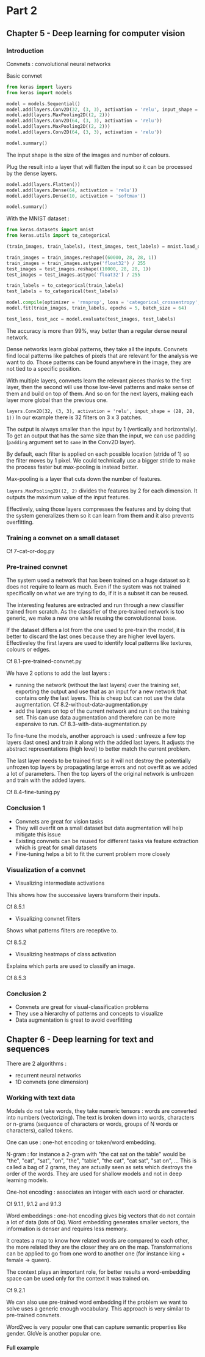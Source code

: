 # Part 2

## Chapter 5 - Deep learning for computer vision

### Introduction

Convnets : convolutional neural networks

Basic convnet

```python
from keras import layers
from keras import models

model = models.Sequential()
model.add(layers.Conv2D(32, (3, 3), activation = 'relu', input_shape = (28, 28, 1)))
model.add(layers.MaxPooling2D((2, 2)))
model.add(layers.Conv2D(64, (3, 3), activation = 'relu'))
model.add(layers.MaxPooling2D((2, 2)))
model.add(layers.Conv2D(64, (3, 3), activation = 'relu'))

model.summary()
```

The input shape is the size of the images and number of colours.

Plug the result into a layer that will flatten the input so it can be processed by the dense layers.

```python
model.add(layers.Flatten())
model.add(layers.Dense(64, activation = 'relu'))
model.add(layers.Dense(10, activation = 'softmax'))

model.summary()
```

With the MNIST dataset :

```python
from keras.datasets import mnist
from keras.utils import to_categorical

(train_images, train_labels), (test_images, test_labels) = mnist.load_data()

train_images = train_images.reshape((60000, 28, 28, 1))
train_images = train_images.astype('float32') / 255
test_images = test_images.reshape((10000, 28, 28, 1))
test_images = test_images.astype('float32') / 255

train_labels = to_categorical(train_labels)
test_labels = to_categorical(test_labels)

model.compile(optimizer = 'rmsprop', loss = 'categorical_crossentropy', metrics = ['accuracy'])
model.fit(train_images, train_labels, epochs = 5, batch_size = 64)

test_loss, test_acc = model.evaluate(test_images, test_labels)
```

The accuracy is more than 99%, way better than a regular dense neural network.

Dense networks learn global patterns, they take all the inputs. Convnets find local patterns like patches of pixels that are relevant for the analysis we want to do. Those patterns can be found anywhere in the image, they are not tied to a specific position.

With multiple layers, convnets learn the relevant pieces thanks to the first layer, then the second will use those low-level patterns and make sense of them and build on top of them. And so on for the next layers, making each layer more global than the previous one.

`layers.Conv2D(32, (3, 3), activation = 'relu', input_shape = (28, 28, 1))`
In our example there is 32 filters on 3 x 3 patches.

The output is always smaller than the input by 1 (vertically and horizontally). To get an output that has the same size than the input, we can use padding (`padding` argument set to `same` in the Conv2D layer).

By default, each filter is applied on each possible location (stride of 1) so the filter moves by 1 pixel. We could technically use a bigger stride to make the process faster but max-pooling is instead better.

Max-pooling is a layer that cuts down the number of features.

`layers.MaxPooling2D((2, 2)` divides the features by 2 for each dimension. It outputs the maximum value of the input features.

Effectively, using those layers compresses the features and by doing that the system generalizes them so it can learn from them and it also prevents overfitting.

### Training a convnet on a small dataset

Cf 7-cat-or-dog.py

### Pre-trained convnet

The system used a network that has been trained on a huge dataset so it does not require to learn as much.
Even if the system was not trained specifically on what we are trying to do, if it is a subset it can be reused.

The interesting features are extracted and run through a new classifier trained from scratch. As the classifier of the pre-trained network is too generic, we make a new one while reusing the convolutionnal base.

If the dataset differs a lot from the one used to pre-train the model, it is better to discard the last ones because they are higher level layers. Effectiveley the first layers are used to identify local patterns like textures, colours or edges.

Cf 8.1-pre-trained-convnet.py

We have 2 options to add the last layers :

- running the network (without the last layers) over the training set, exporting the output and use that as an input for a new network that contains only the last layers. This is cheap but can not use the data augmentation. Cf 8.2-without-data-augmentation.py
- add the layers on top of the current network and run it on the training set. This can use data augmentation and therefore can be more expensive to run. Cf 8.3-with-data-augmentation.py

To fine-tune the models, another approach is used : unfreeze a few top layers (last ones) and train it along with the added last layers. It adjusts the abstract representations (high level) to better match the current problem.

The last layer needs to be trained first so it will not destroy the potentially unfrozen top layers by propagating large errors and not overfit as we added a lot of parameters. Then the top layers of the original network is unfrozen and train with the added layers.

Cf 8.4-fine-tuning.py

### Conclusion 1

- Convnets are great for vision tasks
- They will overfit on a small dataset but data augmentation will help mitigate this issue
- Existing convnets can be reused for different tasks via feature extraction which is great for small datasets
- Fine-tuning helps a bit to fit the current problem more closely

### Visualization of a convnet

- Visualizing intermediate activations

This shows how the successive layers transform their inputs.

Cf 8.5.1

- Visualizing convnet filters

Shows what patterns filters are receptive to.

Cf 8.5.2

- Visualizing heatmaps of class activation

Explains which parts are used to classify an image.

Cf 8.5.3

### Conclusion 2

- Convnets are great for visual-classification problems
- They use a hierarchy of patterns and concepts to visualize
- Data augmentation is great to avoid overfitting

## Chapter 6 - Deep learning for text and sequences

There are 2 algorithms :

- recurrent neural networks
- 1D convnets (one dimension)

### Working with text data

Models do not take words, they take numeric tensors : words are converted into numbers (vectorizing). The text is broken down into words, characters or n-grams (sequence of characters or words, groups of N words or characters), called tokens.

One can use : one-hot encoding or token/word embedding.

N-gram : for instance a 2-gram with "the cat sat on the table" would be
"the", "cat", "sat", "on", "the", "table", "the cat", "cat sat", "sat on", ...
This is called a bag of 2 grams, they are actually seen as sets which destroys the order of the words. They are used for shallow models and not in deep learning models.

One-hot encoding : associates an integer with each word or character.

Cf 9.1.1, 9.1.2 and 9.1.3

Word embeddings : one-hot encoding gives big vectors that do not contain a lot of data (lots of 0s). Word embedding generates smaller vectors, the information is denser and requires less memory.

It creates a map to know how related words are compared to each other, the more related they are the closer they are on the map. Transformations can be applied to go from one word to another one (for instance king + female -> queen).

The context plays an important role, for better results a word-embedding space can be used only for the context it was trained on.

Cf 9.2.1

We can also use pre-trained word embedding if the problem we want to solve uses a generic enough vocabulary. This approach is very similar to pre-trained convnets.

Word2vec is very popular one that can capture semantic properties like gender.
GloVe is another popular one.

#### Full example
